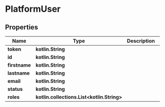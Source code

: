 
# PlatformUser

## Properties
Name | Type | Description | Notes
------------ | ------------- | ------------- | -------------
**token** | **kotlin.String** |  |  [optional]
**id** | **kotlin.String** |  |  [optional]
**firstname** | **kotlin.String** |  |  [optional]
**lastname** | **kotlin.String** |  |  [optional]
**email** | **kotlin.String** |  |  [optional]
**status** | **kotlin.String** |  |  [optional]
**roles** | **kotlin.collections.List&lt;kotlin.String&gt;** |  |  [optional]



